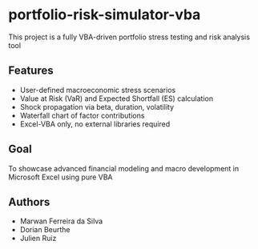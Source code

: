 # portfolio-risk-simulator-vba

This project is a fully VBA-driven portfolio stress testing and risk analysis tool

## Features
- User-defined macroeconomic stress scenarios
- Value at Risk (VaR) and Expected Shortfall (ES) calculation
- Shock propagation via beta, duration, volatility
- Waterfall chart of factor contributions
- Excel-VBA only, no external libraries required

## Goal
To showcase advanced financial modeling and macro development in Microsoft Excel using pure VBA

## Authors
- Marwan Ferreira da Silva
- Dorian Beurthe
- Julien Ruiz

